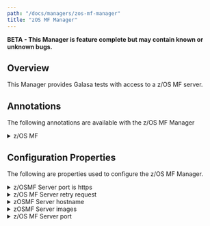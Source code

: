 ```yaml
---
path: "/docs/managers/zos-mf-manager"
title: "zOS MF Manager"
---
```


**BETA - This Manager is feature complete but may contain known or unknown bugs.**

## Overview
This Manager provides Galasa tests with access to a z/OS MF server.


## Annotations

The following annotations are available with the z/OS MF Manager
<details>
<summary>z/OS MF</summary>

| Annotation: | z/OS MF |
| --------------------------------------- | :------------------------------------- |
| Name: | @Zosmf |
| Description: | The <code>@Zosmf</code> annotation requests the z/OSMF Manager to provide a z/OSMF instance associated with a z/OS image.  The test can request multiple z/OSMF instances, with the default being associated with the <b>primary</b> z/OS image. |
| Attribute: `imageTag` |  The tag of the z/OS Image this variable is to be populated with |
| Syntax: | @ZosImage(imageTag="A")<br> public IZosImage zosImageA;<br> @Zosmf(imageTag="A")<br> public IZosmf zosmfA;<br></code> |
| Notes: | The <code>IZosmf</code> interface has a number of methods to issue requests to the z/OS MF REST API. See <a href="https://javadoc-snapshot.galasa.dev/dev/galasa/zosmf/Zosmf.html" target="_blank">Zosmf</a> and <a href="https://javadoc-snapshot.galasa.dev/dev/galasa/zosmf/IZosmf.html" target="_blank">IZosmf</a> to find out more. |

</details>




## Configuration Properties

The following are properties used to configure the z/OS MF Manager.
 
<details>
<summary>z/OSMF Server port is https</summary>

| Property: | z/OSMF Server port is https |
| --------------------------------------- | :------------------------------------- |
| Name: | zosmf.server.[imageid].https |
| Description: | Use https (SSL) for z OS MF server |
| Required:  | No |
| Default value: | True |
| Valid values: | $validValues |
| Examples: | <code>zosmf.server.https=true</code><br> <code>zosmf.server.SYSA.https=true</code> |

</details>
 
<details>
<summary>z/OS MF Server retry request</summary>

| Property: | z/OS MF Server retry request |
| --------------------------------------- | :------------------------------------- |
| Name: | zosmf.server.[imageid].https |
| Description: | The number of times to retry when z/OS MF request fails |
| Required:  | No |
| Default value: | 3 |
| Valid values: | $validValues |
| Examples: | <code>zosmf.server.request.retry=5</code><br> <code>zosmf.server.SYSA.request.retry=5</code> |

</details>
 
<details>
<summary>zOSMF Server hostname</summary>

| Property: | z/OS MF Server hostname |
| --------------------------------------- | :------------------------------------- |
| Name: | zosmf.server.[imageid].https |
| Description: | The hostname z/OS MF server |
| Required:  | Yes |
| Default value: | None |
| Valid values: | $validValues |
| Examples: | <code>zosmf.server.hostname=zosmfserver.ibm.com</code><br> <code>zosmf.server.SYSA.hostname=zosmfserver.ibm.com</code> |

</details>
 
<details>
<summary>zOSMF Server images</summary>

| Property: | z/OS MF Server images |
| --------------------------------------- | :------------------------------------- |
| Name: | zosmf.server.[clusterid].images |
| Description: | The z/OS MF server images active on the supplied cluster |
| Required:  | No |
| Default value: | True |
| Valid values: | $validValues |
| Examples: | <code>zosmf.server.images=SYSA,SYSB</code><br> <code>zosmf.server.PLEXA.images=SYSA,SYSB</code> |

</details>
 
<details>
<summary>z/OS MF Server port</summary>

| Property: | z/OS MF Server port |
| --------------------------------------- | :------------------------------------- |
| Name: | zosmf.server.[imageid].https |
| Description: | The hostname z/OS MF server |
| Required:  | Yes |
| Default value: | None |
| Valid values: | $validValues |
| Examples: | <code>zosmf.server.port=443</code><br> <code>zosmf.server.SYSA.port=443</code> |

</details>
